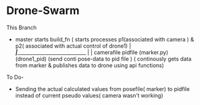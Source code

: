 # Drone-Swarm

This Branch
- master starts build_fn (  starts processes p1(associated with camera ) & p2( associated with actual control of drone1)
                  |
             _____|_________________________________
             |                                     |
          camerafile                            pidfile
          (marker.py)                         (drone1_pid)
 (send conti pose-data to pid file )           ( continously gets data from marker & publishes data to drone using api functions)
          


To Do-
- Sending the actual calculated values from posefile( marker) to pidfile instead of current pseudo values( camera wasn't working)
